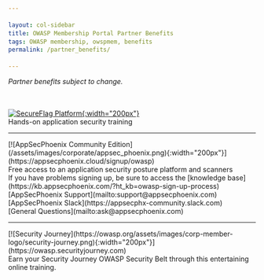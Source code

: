 ```yaml
---

layout: col-sidebar
title: OWASP Membership Portal Partner Benefits
tags: OWASP membership, owspmem, benefits
permalink: /partner_benefits/

---
```


<i>Partner benefits subject to change.</i>

<br><br>
[![SecureFlag Platform](https://owasp.org/assets/images/corp-member-logo/secureflagposhighres_copy.png){:width="200px"}](https://www.secureflag.com/owasp.html)<br>
Hands-on application security training
<hr>
[![AppSecPhoenix Community Edition](/assets/images/corporate/appsec_phoenix.png){:width="200px"}](https://appsecphoenix.cloud/signup/owasp)<br>
Free access to an application security posture platform and scanners<br>
If you have problems signing up, be sure to access the [knowledge base](https://kb.appsecphoenix.com/?ht_kb=owasp-sign-up-process)<br>
[AppSecPhoenix Support](mailto:support@appsecphoenix.com)<br>
[AppSecPhoenix Slack](https://appsecphx-community.slack.com) <br>
[General Questions](mailto:ask@appsecphoenix.com)
<hr>
[![Security Journey](https://owasp.org/assets/images/corp-member-logo/security-journey.png){:width="200px"}](https://owasp.securityjourney.com)<br>
Earn your Security Journey OWASP Security Belt through this entertaining online training.
